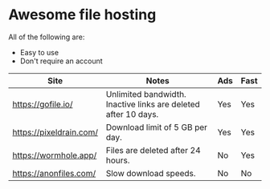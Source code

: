 # Awesome file hosting

All of the following are: 
- Easy to use
- Don't require an account 

| Site                    | Notes                                                          | Ads | Fast |
|-------------------------|----------------------------------------------------------------|-----|------|
| https://gofile.io/      | Unlimited bandwidth. Inactive links are deleted after 10 days. | Yes |  Yes |
| https://pixeldrain.com/ | Download limit of 5 GB per day.                                | Yes |  Yes |
| https://wormhole.app/   | Files are deleted after 24 hours.                              | No  |  Yes |
| https://anonfiles.com/  | Slow download speeds.                                          | No  |  No |

